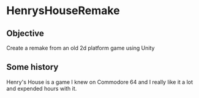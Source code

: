 # HenrysHouseRemake

## Objective
Create a remake from an old 2d platform game using Unity

## Some history
Henry's House is a game I knew on Commodore 64 and I really like it a lot and expended hours with it.
